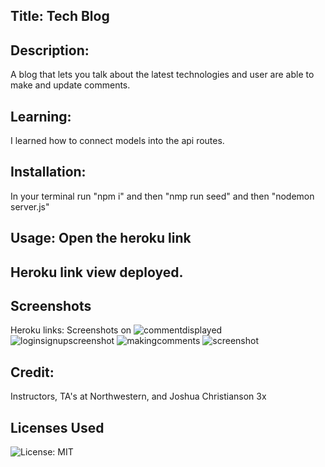 ## Title: Tech Blog 

## Description: 
A blog that lets you talk about the latest technologies and user are able to make and update comments. 

## Learning: 
I learned how to connect models into the api routes. 

## Installation: 
In your terminal run "npm i" and then "nmp run seed" and then "nodemon server.js"

## Usage: Open the heroku link 

## Heroku link view deployed. 


## Screenshots 
Heroku links: 
Screenshots on 
![commentdisplayed](https://user-images.githubusercontent.com/99461956/172933656-854a37f8-2ed8-4fb3-94f4-37de5103b2a9.png)
![loginsignupscreenshot](https://user-images.githubusercontent.com/99461956/172933667-dbbce917-8f3e-433f-b318-1ac47d60ae92.png)
![makingcomments](https://user-images.githubusercontent.com/99461956/172933679-4ff6b254-d469-4c14-8b8b-64c028393a35.png)
![screenshot](https://user-images.githubusercontent.com/99461956/172933691-6899a6ec-1fb6-4116-a927-716fdeafa3bd.png)


## Credit: 
Instructors, TA's at Northwestern, and Joshua Christianson 3x

## Licenses Used
![License: MIT](https://img.shields.io/badge/License-MIT-yellow.svg)
